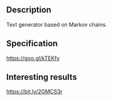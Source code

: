 ## Description
Text generator based on Markov chains.

## Specification
https://goo.gl/kTEKfv

## Interesting results
https://bit.ly/2GMCS3r
